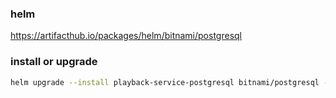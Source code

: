 ### helm

https://artifacthub.io/packages/helm/bitnami/postgresql

### install or upgrade

```sh
helm upgrade --install playback-service-postgresql bitnami/postgresql -f values.yaml -n loopin-production --set auth.postgresPassword=YOUR_PASSWORD
```
